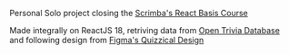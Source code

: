 Personal Solo project closing the [Scrimba's React Basis Course](https://scrimba.com/learn/learnreact)

Made integrally on ReactJS 18, retriving data from [Open Trivia Database](https://opentdb.com) and following design from [Figma's Quizzical Design](https://www.figma.com/file/E9S5iPcm10f0RIHK8mCqKL/Quizzical-App)
